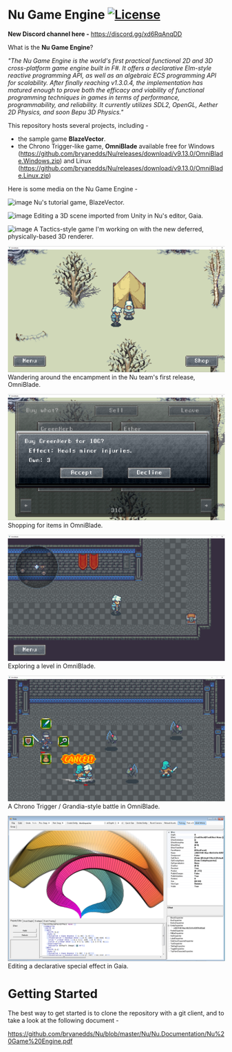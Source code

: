 Nu Game Engine [![License](https://img.shields.io/badge/license-MIT-blue.svg)](https://github.com/bryanedds/Nu/blob/master/License.md)
=

**New Discord channel here -**
https://discord.gg/xd6RqAnqDD

What is the **Nu Game Engine**?

*"The Nu Game Engine is the world's first practical functional 2D and 3D cross-platform game engine built in F#. It offers a declarative Elm-style reactive programming API, as well as an algebraic ECS programming API for scalability. After finally reaching v1.3.0.4, the implementation has matured enough to prove both the efficacy and viability of functional programming techniques in games in terms of performance, programmability, and reliability. It currently utilizes SDL2, OpenGL, Aether 2D Physics, and soon Bepu 3D Physics."*

This repository hosts several projects, including -

- the sample game **BlazeVector**.
- the Chrono Trigger-like game, **OmniBlade** available free for Windows (https://github.com/bryanedds/Nu/releases/download/v9.13.0/OmniBlade.Windows.zip) and Linux (https://github.com/bryanedds/Nu/releases/download/v9.13.0/OmniBlade.Linux.zip)

Here is some media on the Nu Game Engine -

![image](https://user-images.githubusercontent.com/1625560/181412133-4fe1b6df-3655-4881-b527-5d3769119620.png)
Nu's tutorial game, BlazeVector.

![image](https://user-images.githubusercontent.com/1625560/181411155-d66b3c98-3506-42f7-8974-34b7eb5de877.png)
Editing a 3D scene imported from Unity in Nu's editor, Gaia.

![image](https://user-images.githubusercontent.com/1625560/181410397-8b89a9bb-9007-4518-af6f-f11e56e58ab4.png)
A Tactics-style game I'm working on with the new deferred, physically-based 3D renderer.

![Screenshot](Projects/OmniBlade/Promotional/OmniBladeOuterTomb.png?raw=true)
Wandering around the encampment in the Nu team's first release, OmniBlade.

![Screenshot](Projects/OmniBlade/Promotional/OmniBladeShop.png?raw=true)
Shopping for items in OmniBlade.

![Screenshot](Projects/OmniBlade/Promotional/OmniBladeChest.png?raw=true)
Exploring a level in OmniBlade.

![Screenshot](Projects/OmniBlade/Promotional/OmniBladeCancel.png?raw=true)
A Chrono Trigger / Grandia-style battle in OmniBlade.

![Screenshot](Nu/Nu.Promotional/SpecialEffect.png?raw=true)
Editing a declarative special effect in Gaia.

Getting Started
===============

The best way to get started is to clone the repository with a git client, and to take a look at the following document -

https://github.com/bryanedds/Nu/blob/master/Nu/Nu.Documentation/Nu%20Game%20Engine.pdf
